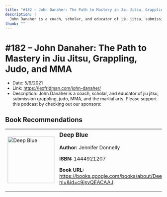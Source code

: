 ```yaml
---
title: "#182 – John Danaher: The Path to Mastery in Jiu Jitsu, Grappling, Judo, and MMA"
description: |
  John Danaher is a coach, scholar, and educator of jiu jitsu, submission grappling, judo, MMA, and the martial arts. Please support this podcast by checking out our sponsors:"
thumb: ""
---
```


# #182 – John Danaher: The Path to Mastery in Jiu Jitsu, Grappling, Judo, and MMA

  - Date: 5/9/2021
  - Link: https://lexfridman.com/john-danaher/
  - Description: John Danaher is a coach, scholar, and educator of jiu jitsu, submission grappling, judo, MMA, and the martial arts. Please support this podcast by checking out our sponsors:

## Book Recommendations

<table style="border: none;"><tr style="border: none;"><td style="border: none;"><img src="https://books.google.com/books/content?id=c9jsvQEACAAJ&printsec=frontcover&img=1&zoom=1&source=gbs_api" alt="Deep Blue" width="150" style="vertical-align: top;"></td><td style="border: none; vertical-align: top;"><h3 style='margin-top: 5'>Deep Blue</h3><p><strong>Author:</strong> Jennifer Donnelly</p><p><strong>ISBN:</strong> 1444921207</p><p><strong>Book URL:</strong> <a href="https://books.google.com/books/about/Deep_Blue.html?hl=&id=c9jsvQEACAAJ">https://books.google.com/books/about/Deep_Blue.html?hl=&id=c9jsvQEACAAJ</a></p></td></tr></table>
